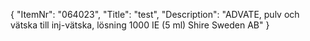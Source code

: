 {
  "ItemNr": "064023",
  "Title": "test",
  "Description": "ADVATE, pulv och vätska till inj-vätska, lösning 1000 IE (5 ml) Shire Sweden AB"
}